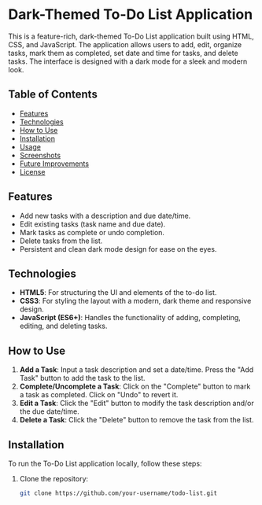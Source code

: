 # Dark-Themed To-Do List Application

This is a feature-rich, dark-themed To-Do List application built using HTML, CSS, and JavaScript. The application allows users to add, edit, organize tasks, mark them as completed, set date and time for tasks, and delete tasks. The interface is designed with a dark mode for a sleek and modern look.

## Table of Contents

- [Features](#features)
- [Technologies](#technologies)
- [How to Use](#how-to-use)
- [Installation](#installation)
- [Usage](#usage)
- [Screenshots](#screenshots)
- [Future Improvements](#future-improvements)
- [License](#license)

## Features

- Add new tasks with a description and due date/time.
- Edit existing tasks (task name and due date).
- Mark tasks as complete or undo completion.
- Delete tasks from the list.
- Persistent and clean dark mode design for ease on the eyes.

## Technologies

- **HTML5**: For structuring the UI and elements of the to-do list.
- **CSS3**: For styling the layout with a modern, dark theme and responsive design.
- **JavaScript (ES6+)**: Handles the functionality of adding, completing, editing, and deleting tasks.

## How to Use

1. **Add a Task**: Input a task description and set a date/time. Press the "Add Task" button to add the task to the list.
2. **Complete/Uncomplete a Task**: Click on the "Complete" button to mark a task as completed. Click on "Undo" to revert it.
3. **Edit a Task**: Click the "Edit" button to modify the task description and/or the due date/time.
4. **Delete a Task**: Click the "Delete" button to remove the task from the list.

## Installation

To run the To-Do List application locally, follow these steps:

1. Clone the repository:
   ```bash
   git clone https://github.com/your-username/todo-list.git
